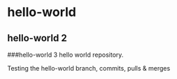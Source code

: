 # hello-world
## hello-world 2
###hello-world 3
hello world repository.

Testing the hello-world branch, commits, pulls & merges
